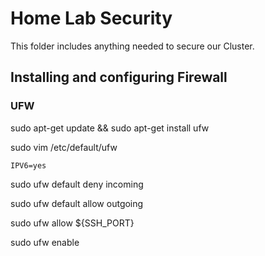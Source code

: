 # Home Lab Security

This folder includes anything needed to secure our Cluster.

## Installing and configuring Firewall

### UFW

sudo apt-get update && sudo apt-get install ufw

sudo vim /etc/default/ufw
```
IPV6=yes
```

sudo ufw default deny incoming

sudo ufw default allow outgoing

sudo ufw allow ${SSH_PORT}

sudo ufw enable
